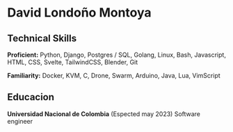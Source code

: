 # David Londoño Montoya

## Technical Skills
**Proficient:** Python, Django, Postgres / SQL, Golang, Linux, Bash, Javascript, HTML, CSS, Svelte, TailwindCSS, Blender, Git

**Familiarity:** Docker, KVM, C, Drone, Swarm, Arduino, Java, Lua, VimScript

## Educacion
**Universidad Nacional de Colombia** (Espected may 2023)
Software engineer
